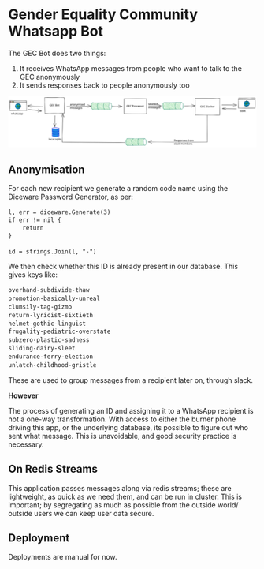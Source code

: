 # Gender Equality Community Whatsapp Bot

The GEC Bot does two things:

1. It receives WhatsApp messages from people who want to talk to the GEC anonymously
2. It sends responses back to people anonymously too

![Infrastructure diagram showing how GEC components talk to one another](doc/gec-bots-arch.svg)


## Anonymisation

For each new recipient we generate a random code name using the Diceware Password Generator, as per:

```golang
l, err = diceware.Generate(3)
if err != nil {
    return
}

id = strings.Join(l, "-")
```

We then check whether this ID is already present in our database. This gives keys like:

```txt
overhand-subdivide-thaw
promotion-basically-unreal
clumsily-tag-gizmo
return-lyricist-sixtieth
helmet-gothic-linguist
frugality-pediatric-overstate
subzero-plastic-sadness
sliding-dairy-sleet
endurance-ferry-election
unlatch-childhood-gristle
```

These are used to group messages from a recipient later on, through slack.

**However**

The process of generating an ID and assigning it to a WhatsApp recipient is not a one-way transformation. With access to either the burner phone driving this app, or the underlying database, its possible to figure out who sent what message. This is unavoidable, and good security practice is necessary.

## On Redis Streams

This application passes messages along via redis streams; these are lightweight, as quick as we need them, and can be run in cluster. This is important; by segregating as much as possible from the outside world/ outside users we can keep user data secure.


## Deployment

Deployments are manual for now.
